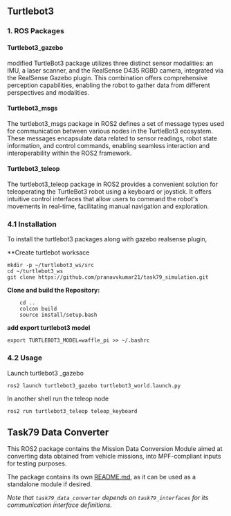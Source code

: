 ## Turtlebot3

### 1. ROS Packages

#### Turtlebot3_gazebo
modified TurtleBot3 package utilizes three distinct sensor modalities: an IMU, a laser scanner, and the RealSense D435 RGBD camera, integrated via the RealSense Gazebo plugin. This combination offers comprehensive perception capabilities, enabling the robot to gather data from different perspectives and modalities.

#### Turtlebot3_msgs
  
The turtlebot3_msgs package in ROS2 defines a set of message types used for communication between various nodes in the TurtleBot3 ecosystem. These messages encapsulate data related to sensor readings, robot state information, and control commands, enabling seamless interaction and interoperability within the ROS2 framework.
#### Turtlebot3_teleop
  
The turtlebot3_teleop package in ROS2 provides a convenient solution for teleoperating the TurtleBot3 robot using a keyboard or joystick. It offers intuitive control interfaces that allow users to command the robot's movements in real-time, facilitating manual navigation and exploration.

### 4.1 Installation

To install the turtlebot3 packages along with gazebo realsense plugin, 

**Create turtlebot worksace
```
mkdir -p ~/turtlebot3_ws/src
cd ~/turtlebot3_ws
git clone https://github.com/pranavvkumar21/task79_simulation.git
```

**Clone and build the Repository:**
``` git clone https://github.com/pranavvkumar21/task79_simulation.git
	cd ..
	colcon build
	source install/setup.bash
```

**add export turtlebot3 model**
```
export TURTLEBOT3_MODEL=waffle_pi >> ~/.bashrc
```

### 4.2 Usage

Launch turtlebot3 _gazebo

```
ros2 launch turtlebot3_gazebo turtlebot3_world.launch.py
```

In another shell run the teleop node 

```
ros2 run turtlebot3_teleop teleop_keyboard
```



## Task79 Data Converter

This ROS2 package contains the Mission Data Conversion Module aimed at converting data obtained from vehicle missions, into MPF-compliant inputs for testing purposes.

The package contains its own [README.md](src/task79_data_converter/README.md), as it can be used as a standalone module if desired.

_Note that `task79_data_converter` depends on `task79_interfaces` for its communication interface definitions._

